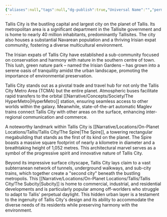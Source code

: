 ```yaml
---
{"aliases":null,"tags":null,"dg-publish":true,"Universal Name":"","permalink":"/narrative/locations/on-planet-locations/tallis/tallis-city/tallis-city/","dgPassFrontmatter":true}
---
```


Tallis City is the bustling capital and largest city on the planet of Tallis. Its metropolitan area is a significant department in the Tallisite government and is home to nearly 40 million inhabitants, predominantly Tallisites. The city also houses a substantial Navarean population and a thriving Irisian expat community, fostering a diverse multicultural environment.

The Irisian expats of Tallis City have established a sub-community focused on conservation and harmony with nature in the southern centre of town. This lush, green nature park – named the Irisian Gardens – has grown into a serene oasis of tranquility amidst the urban landscape, promoting the importance of environmental preservation.

Tallis City stands out as a pivotal trade and travel hub for not only the Tallis City Metro Area (TCMA) but the entire planet. Atmospheric buses facilitate rapid transfers to the orbital [[Narrative/Concepts/Society/The HyperMetro\|HyperMetro]] station, ensuring seamless access to other worlds within the galaxy. Meanwhile, state-of-the-art automatic Maglev trains connect Tallis City with other areas on the surface, enhancing inter-regional communication and commerce.

A noteworthy landmark within Tallis City is [[Narrative/Locations/On-Planet Locations/Tallis/Tallis City/The Spire\|The Spire]], a towering rectangular megabuilding that stands as the first of its kind on the planet. The Spire boasts a massive square footprint of nearly a kilometre in diameter and a breathtaking height of 1,052 metres. This architectural marvel serves as a symbol of the progressive spirit and innovative nature of Tallis City.

Beyond its impressive surface cityscape, Tallis City lays claim to a vast subterranean network of tunnels, underground walkways, and sub-city trains, which together create a "second city" beneath the bustling metropolis. This [[Narrative/Locations/On-Planet Locations/Tallis/Tallis City/The Subcity\|Subcity]] is home to commercial, industrial, and residential developments and is particularly popular among off-worlders who struggle to adapt to Tallis' perpetual daylight. This hidden urban layer is a testament to the ingenuity of Tallis City's design and its ability to accommodate the diverse needs of its residents while preserving harmony with the environment.